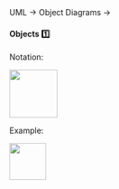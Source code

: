 <link rel="stylesheet" href="{{baseUrl}}/css/textbook.css">

<div class="website-content">

<div id="path">UML &rarr; Object Diagrams &rarr;</div>

<div id="title">

#### Objects :one:

</div>

<div id="body">

Notation:

<img src="{{baseUrl}}/uml/objectDiagrams/objects/images/notation.png" height="85" />
<p/>

<tip-box>

Example:

<img src="{{baseUrl}}/uml/objectDiagrams/objects/images/professorStudent.png" height="65" />
<p/>

</tip-box>

</div>

<div id="extras">
<div>

</div>
